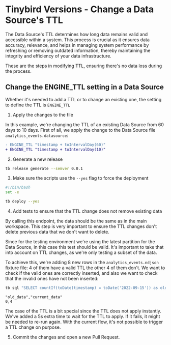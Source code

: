 # Tinybird Versions - Change a Data Source's TTL

The Data Source's TTL determines how long data remains valid and accessible within a system. This process is crucial as it ensures data accuracy, relevance, and helps in managing system performance by refreshing or removing outdated information, thereby maintaining the integrity and efficiency of your data infrastructure.

These are the steps in modifying TTL, ensuring there's no data loss during the process.

## Change the ENGINE_TTL setting in a Data Source

Whether it's needed to add a TTL or to change an existing one, the setting to define the TTL is `ENGINE_TTL`

1. Apply the changes to the file

In this example, we're changing the TTL of an existing Data Source from 60 days to 10 days. First of all, we apply the change to the Data Source file `analytics_events.datasource`:

```diff
- ENGINE_TTL "timestamp + toIntervalDay(60)"
+ ENGINE_TTL "timestamp + toIntervalDay(10)"
```

2. Generate a new release

```sh
tb release generate --semver 0.0.1
```

3. Make sure the scripts use the `--yes` flag to force the deployment

```sh
#!/bin/bash
set -e

tb deploy --yes
```

4. Add tests to ensure that the TTL change does not remove existing data

By calling this endpoint, the data should be the same as in the main workspace. This step is very important to ensure the TTL changes don't delete previous data that we don't want to delete.

Since for the testing environment we're using the latest partition for the Data Source, in this case this test should be valid. It's important to take that into account on TTL changes, as we're only testing a subset of the data.

To achieve this, we're adding 8 new rows in the `analytics_events.ndjson` fixture file: 4 of them have a valid TTL the other 4 of them don't. We want to check if the valid ones are correctly inserted, and also we want to check that the invalid ones have not been inserted:

```sh
tb sql "SELECT countIf(toDate(timestamp) = toDate('2022-09-15')) as old_data, countIf(toDate(timestamp) = toDate('2023-10-15')) as current_data FROM analytics_events" --format CSV
```

```csv
"old_data","current_data"
0,4
```

The case of the TTL is a bit special since the TTL does not apply instantly. We've added a 5s extra time to wait for the TTL to apply. If it fails, it might be needed to re-run again. With the current flow, it's not possible to trigger a TTL change on purpose.

5. Commit the changes and open a new Pull Request.
